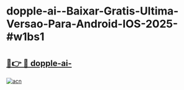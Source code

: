 # dopple-ai--Baixar-Gratis-Ultima-Versao-Para-Android-IOS-2025-#w1bs1

# <h2><a href="https://ainizakaria.my?title=dopple-ai-&ref=22M">🔗👉 🔴 dopple-ai-</a></h2>

[![acn](https://github.com/user-attachments/assets/0f9c940e-d8b0-45ae-aac7-cd30a18b3e1c)](https://ainizakaria.my?title=dopple-ai-&ref=22M)

